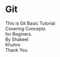 # Git
This is Git Basic Tutorial <br>
Covering Concepts <br>
for Beginers. <br>
By Shakeel <br>
Khuhro <br>
Thank You <br>
